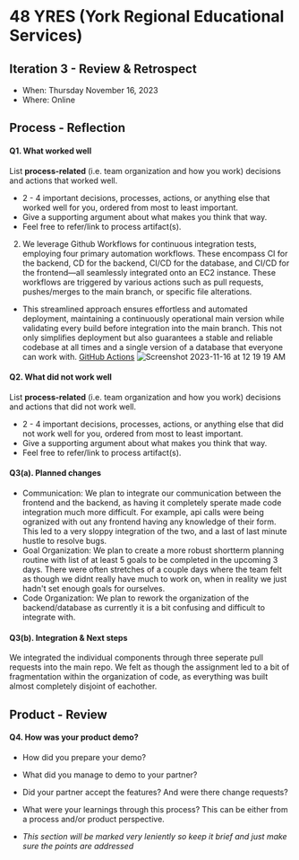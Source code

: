 # 48 YRES (York Regional Educational Services) 

## Iteration 3 - Review & Retrospect

 * When: Thursday November 16, 2023
 * Where: Online

## Process - Reflection


#### Q1. What worked well

List **process-related** (i.e. team organization and how you work) decisions and actions that worked well.


 * 2 - 4 important decisions, processes, actions, or anything else that worked well for you, ordered from most to least important.
 * Give a supporting argument about what makes you think that way.
 * Feel free to refer/link to process artifact(s).

2. We leverage Github Workflows for continuous integration tests, employing four primary automation workflows. These encompass CI for the backend, CD for the backend, CI/CD for the database, and CI/CD for the frontend—all seamlessly integrated onto an EC2 instance. These workflows are triggered by various actions such as pull requests, pushes/merges to the main branch, or specific file alterations.

 * This streamlined approach ensures effortless and automated deployment, maintaining a continuously operational main version while validating every build before integration into the main branch. This not only simplifies deployment but also guarantees a stable and reliable codebase at all times and a single version of a database that everyone can work with. [GitHub Actions](https://github.com/csc301-2023-fall/project-48-yorkregioneducationalservices-T/actions?page=2)
![Screenshot 2023-11-16 at 12 19 19 AM](https://github.com/csc301-2023-fall/project-48-yorkregioneducationalservices-T/assets/65968691/cc3f71ee-a7b2-4b1a-b38f-0b997a550ff7)

   

#### Q2. What did not work well

List **process-related** (i.e. team organization and how you work) decisions and actions that did not work well.

 * 2 - 4 important decisions, processes, actions, or anything else that did not work well for you, ordered from most to least important.
 * Give a supporting argument about what makes you think that way.
 * Feel free to refer/link to process artifact(s).


#### Q3(a). Planned changes

 * Communication: We plan to integrate our communication between the frontend and the backend, as having it completely sperate made code integration much more difficult. For example, api calls were being ogranized with out any frontend having any knowledge of their form. This led to a very sloppy integration of the two, and a last of last minute hustle to resolve bugs.
 * Goal Organization: We plan to create a more robust shortterm planning routine with list of at least 5 goals to be completed in the upcoming 3 days. There were often stretches of a couple days where the team felt as though we didnt really have much to work on, when in reality we just hadn't set enough goals for ourselves.
 * Code Organization: We plan to rework the organization of the backend/database as currently it is a bit confusing and difficult to integrate with. 
#### Q3(b). Integration & Next steps 

 We integrated the individual components through three seperate pull requests into the main repo. We felt as though the assignment led to a bit of fragmentation within the organization of code, as everything was built almost completely disjoint of eachother.


## Product - Review

#### Q4. How was your product demo?
 * How did you prepare your demo?
 
 * What did you manage to demo to your partner?
 * Did your partner accept the features? And were there change requests?
 * What were your learnings through this process? This can be either from a process and/or product perspective.
 * *This section will be marked very leniently so keep it brief and just make sure the points are addressed*
